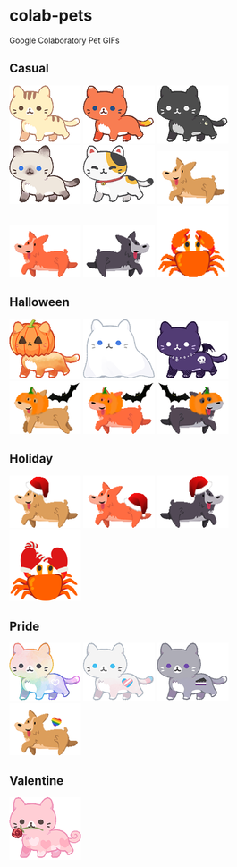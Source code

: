 # colab-pets

Google Colaboratory Pet GIFs

## Casual

<img src="https://raw.githubusercontent.com/potat-dev/colab-pets/main/assets/STRIPES.gif" alt="STRIPES" width="128" height="auto">
<img src="https://raw.githubusercontent.com/potat-dev/colab-pets/main/assets/FIREFOX.gif" alt="FIREFOX" width="128" height="auto">
<img src="https://raw.githubusercontent.com/potat-dev/colab-pets/main/assets/MIDNIGHT.gif" alt="MIDNIGHT" width="128" height="auto">
<img src="https://raw.githubusercontent.com/potat-dev/colab-pets/main/assets/KINAKO.gif" alt="KINAKO" width="128" height="auto">
<img src="https://raw.githubusercontent.com/potat-dev/colab-pets/main/assets/MANEKI.gif" alt="MANEKI" width="128" height="auto">
<img src="https://raw.githubusercontent.com/potat-dev/colab-pets/main/assets/chocolatechip.gif" alt="chocolatechip" width="128" height="auto">
<img src="https://raw.githubusercontent.com/potat-dev/colab-pets/main/assets/redvelvet.gif" alt="redvelvet" width="128" height="auto">
<img src="https://raw.githubusercontent.com/potat-dev/colab-pets/main/assets/oreo.gif" alt="oreo" width="128" height="auto">
<img src="https://raw.githubusercontent.com/potat-dev/colab-pets/main/assets/crab.gif" alt="crab" width="128" height="auto">

## Halloween

<img src="https://raw.githubusercontent.com/potat-dev/colab-pets/main/assets/PUMPKINSPICELATTE.gif" alt="PUMPKINSPICELATTE" width="128" height="auto">
<img src="https://raw.githubusercontent.com/potat-dev/colab-pets/main/assets/GHOSTPUFFS.gif" alt="GHOSTPUFFS" width="128" height="auto">
<img src="https://raw.githubusercontent.com/potat-dev/colab-pets/main/assets/xX_vampiregoth91_Xx.gif" alt="xX_vampiregoth91_Xx" width="128" height="auto">
<img src="https://raw.githubusercontent.com/potat-dev/colab-pets/main/assets/halloween_chocolatechip.gif" alt="halloween_chocolatechip" width="128" height="auto">
<img src="https://raw.githubusercontent.com/potat-dev/colab-pets/main/assets/halloween_redvelvet.gif" alt="halloween_redvelvet" width="128" height="auto">
<img src="https://raw.githubusercontent.com/potat-dev/colab-pets/main/assets/halloween_oreo.gif" alt="halloween_oreo" width="128" height="auto">

## Holiday

<img src="https://raw.githubusercontent.com/potat-dev/colab-pets/main/assets/holiday_chocolatechip.gif" alt="holiday_chocolatechip" width="128" height="auto">
<img src="https://raw.githubusercontent.com/potat-dev/colab-pets/main/assets/holiday_redvelvet.gif" alt="holiday_redvelvet" width="128" height="auto">
<img src="https://raw.githubusercontent.com/potat-dev/colab-pets/main/assets/holiday_oreo.gif" alt="holiday_oreo" width="128" height="auto">
<img src="https://raw.githubusercontent.com/potat-dev/colab-pets/main/assets/christmas_crab.gif" alt="christmas_crab" width="128" height="auto">

## Pride

<img src="https://raw.githubusercontent.com/potat-dev/colab-pets/main/assets/SPRINKLES.gif" alt="SPRINKLES" width="128" height="auto">
<img src="https://raw.githubusercontent.com/potat-dev/colab-pets/main/assets/FERRIS.gif" alt="FERRIS" width="128" height="auto">
<img src="https://raw.githubusercontent.com/potat-dev/colab-pets/main/assets/KACE.gif" alt="KACE" width="128" height="auto">
<img src="https://raw.githubusercontent.com/potat-dev/colab-pets/main/assets/pride_chocolatechip.gif" alt="pride_chocolatechip" width="128" height="auto">

## Valentine

<img src="https://raw.githubusercontent.com/potat-dev/colab-pets/main/assets/VALENTIN.gif" alt="VALENTIN" width="128" height="auto">
